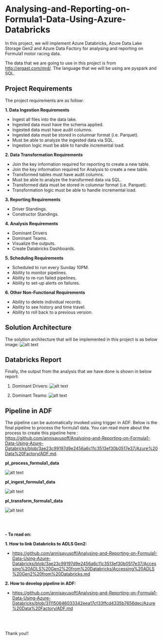 # Analysing-and-Reporting-on-Formula1-Data-Using-Azure-Databricks

In this project, we will implement Azure Databricks, Azure Data Lake Storage Gen2 and Azure Data Factory for analysing and reporting on Formula1 motor racing data.

The data that we are going to use in this project is from http://ergast.com/mrd/. The language that we will be using are pyspark and SQL.

## Project Requirements

The project requirements are as follow:

**1. Data Ingestion Requirements**
-	Ingest all files into the data lake.
-	Ingested data must have the schema applied.
-	Ingested data must have audit columns.
-	Ingested data must be stored in columnar format (i.e. Parquet).
-	Must be able to analyze the ingested data via SQL.
-	Ingestion logic must be able to handle incremental load.
  
**2. Data Transformation Requirements**
-	Join the key information required for reporting to create a new table.
-	Join the key information required for Analysis to create a new table.
-	Transformed tables must have audit columns.
-	Must be able to analyze the transformed data via SQL.
-	Transformed data must be stored in columnar format (i.e. Parquet).
-	Transformation logic must be able to handle incremental load.

**3. Reporting Requirements**
-	Driver Standings.
-	Constructor Standings.

**4. Analysis Requirements**
-	Dominant Drivers
-	Dominant Teams.
-	Visualize the outputs.
-	Create Databricks Dashboards.

**5. Scheduling Requirements**
-	Scheduled to run every Sunday 10PM.
-	Ability to monitor pipelines.
-	Ability to re-run failed pipelines.
-	Ability to set-up alerts on failures.

**6. Other Non-Functional Requirements**
-	Ability to delete individual records.
-	Ability to see history and time travel.
-	Ability to roll back to a previous version.

## Solution Architecture
The solution architecture that will be implemented in this project is as below image:
![alt text](https://github.com/annisayusoff/Analysing-and-Reporting-on-Formula1-Data-Using-Azure-Databricks/blob/ec9c4496d91100b1d639d5034b9636e39fbd8a35/solution%20architecture.png?raw=true)

## Databricks Report
Finally, the output from the analysis that we have done is shown in below report:
1. Dominant Drivers:
![alt text](https://github.com/annisayusoff/Analysing-and-Reporting-on-Formula1-Data-Using-Azure-Databricks/blob/1774c2cf390b3f3fb9aa85229f641d8de48cd0aa/report/Dominant%20Drivers%20Report.png?raw=true)

2. Dominant Teams:
![alt text](https://github.com/annisayusoff/Analysing-and-Reporting-on-Formula1-Data-Using-Azure-Databricks/blob/1774c2cf390b3f3fb9aa85229f641d8de48cd0aa/report/Dominant%20Teams%20Report.png?raw=true)


## Pipeline in ADF
The pipeline can be automatically invoked using trigger in ADF. Below is the final pipeline to process the formula1 data. You can read more about the process to create this pipeline here : https://github.com/annisayusoff/Analysing-and-Reporting-on-Formula1-Data-Using-Azure-Databricks/blob/3ae23c99197d9e2456a6c11c3513ef30b0517e37/Azure%20Data%20Factory/ADF.md. 

**pl_process_formula1_data**

![alt text](https://github.com/annisayusoff/Analysing-and-Reporting-on-Formula1-Data-Using-Azure-Databricks/blob/3ae23c99197d9e2456a6c11c3513ef30b0517e37/Azure%20Data%20Factory/pl_process.png?raw=true)

**pl_ingest_formula1_data**

![alt text](https://github.com/annisayusoff/Analysing-and-Reporting-on-Formula1-Data-Using-Azure-Databricks/blob/3ae23c99197d9e2456a6c11c3513ef30b0517e37/Azure%20Data%20Factory/pl_ingest_2.png?raw=true)

**pl_transform_formula1_data**

![alt text](https://github.com/annisayusoff/Analysing-and-Reporting-on-Formula1-Data-Using-Azure-Databricks/blob/3ae23c99197d9e2456a6c11c3513ef30b0517e37/Azure%20Data%20Factory/pl_transform.png?raw=true)

<br>
<br>

**- To read on:**

**1. How to link Databricks to ADLS Gen2:**

- https://github.com/annisayusoff/Analysing-and-Reporting-on-Formula1-Data-Using-Azure-Databricks/blob/3ae23c99197d9e2456a6c11c3513ef30b0517e37/Accessing%20ADLS%20Gen2%20from%20Databricks/Accessing%20ADLS%20Gen2%20from%20Databricks.md

**2. How to develop pipeline in ADF:**

- https://github.com/annisayusoff/Analysing-and-Reporting-on-Formula1-Data-Using-Azure-Databricks/blob/311150646033342eea17cf33ffcd4335b7656dec/Azure%20Data%20Factory/ADF.md

<br>
<br>
<br>
Thank you!!
